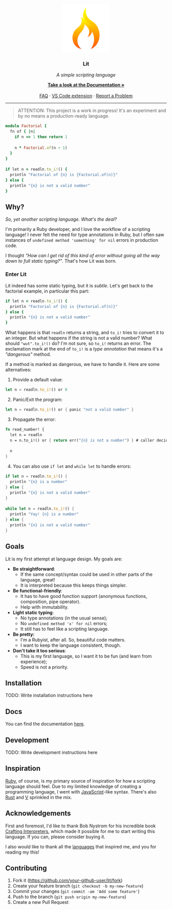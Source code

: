 <p align="center">
  <img src=".gitbook/assets/icon-circle.png">

  <h3 align="center">Lit</h3>
  <p align="center"><em>A simple scripting language</em></p>

  <p align="center">
    <a href="https://matheusrich.gitbook.io/lit/" target="_blank">
      <strong>Take a look at the Documentation &raquo</strong>
    </a>
    <br><br>
    <a href="https://matheusrich.gitbook.io/lit/faq" target="_blank">FAQ</a>
    &middot;
    <a href="https://github.com/MatheusRich/lit-vscode" target="_blank">VS Code extension</a>
    &middot;
    <a href="https://github.com/MatheusRich/lit/issues/new">Report a Problem</a>
  </p>
</p>

<hr>

> ATTENTION: This project is a work in progress! It's an experiment and by no means a
> production-ready language.

```ruby
module Factorial {
  fn of { |n|
    if n <= 1 then return 1

    n * Factorial.of(n - 1)
  }
}

if let n = readln.to_i!() {
  println "Factorial of {n} is {Factorial.of(n)}"
} else {
  println "{n} is not a valid number"
}
```

## Why?

_So, yet another scripting language. What's the deal?_

I'm primarily a Ruby developer, and I love the workflow of a scripting language!
I never felt the need for type annotations in Ruby, but I often saw instances of
`undefined method 'something' for nil` errors in production code.

I thought _"How can I get rid of this kind of error without going all the way down to full static typing?"_.
That's how Lit was born.

### Enter Lit

Lit indeed has some static typing, but it is _subtle_. Let's get back to the factorial example, in
particular this part:

```ruby
if let n = readln.to_i!() {
  println "Factorial of {n} is {Factorial.of(n)}"
} else {
  println "{n} is not a valid number"
}
```

What happens is that `readln` returns a string, and `to_i!` tries to convert it to an integer. But
what happens if the string is not a valid number? What should `"wut".to_i!()` do? I'm not sure, so
`to_i!` returns an error. The exclamation mark at the end of `to_i!` is a _type annotation_ that
means it's a _"dangerous"_ method.

If a method is marked as dangerous, we have to handle it. Here are some alternatives:

1. Provide a default value:

```rust
let n = readln.to_i!() or 0
```

2. Panic/Exit the program:

```rust
let n = readln.to_i!() or { panic "not a valid number" }
```

3. Propagate the error:

```rust
fn read_number! {
  let n = readln
  n = n.to_i!() or { return err("{n} is not a number") } # caller decides how to handle the error

  n
}
```

4. You can also use `if let` and `while let` to handle errors:

```rust
if let n = readln.to_i!() {
  println "{n} is a number"
} else {
  println "{n} is not a valid number"
}

while let n = readln.to_i!() {
  println "Yay! {n} is a number"
} else {
  println "{n} is not a valid number"
}
```

## Goals

Lit is my first attempt at language design. My goals are:

- **Be straightforward**:
  - If the same concept/syntax could be used in other parts of the language, great!
  - It is interpreted because this keeps things simpler.
- **Be functional-friendly**:
  - It has to have good function support (anonymous functions, composition, pipe operator).
  - Help with immutability.
- **Light static typing**:
  - No type annotations (in the usual sense);
  - No `undefined method 'x' for nil` errors;
  - It still has to feel like a scripting language.
- **Be pretty:**
  - I'm a Rubyist, after all. So, beautiful code matters.
  - I want to keep the language consistent, though.
- **Don't take it too serious**:
  - This is my first language, so I want it to be fun (and learn from experience);
  - Speed is not a priority.

## Installation

TODO: Write installation instructions here

## Docs

You can find the documentation [here](https://matheusrich.gitbook.io/lit/).

## Development

TODO: Write development instructions here

## Inspiration

[Ruby], of course, is my primary source of inspiration for how a scripting language should feel. Due
to my limited knowledge of creating a programming language, I went with [JavaScript]-like syntax.
There's also [Rust] and [V] sprinkled in the mix.

[Ruby]: https://www.ruby-lang.org/en/
[Rust]: https://www.rust-lang.org/
[V]: https://vlang.io/
[JavaScript]: https://developer.mozilla.org/en-US/docs/Web/JavaScript

## Acknowledgements

First and foremost, I'd like to thank Bob Nystrom for his incredible book [Crafting Interpreters],
which made it possible for me to start writing this language. If you can, please consider buying
it.

I also would like to thank all the [languages](#inspiration) that inspired me, and you for reading
my this!

[Crafting Interpreters]: https://craftinginterpreters.com/

## Contributing

1. Fork it (<https://github.com/your-github-user/lit/fork>)
2. Create your feature branch (`git checkout -b my-new-feature`)
3. Commit your changes (`git commit -am 'Add some feature'`)
4. Push to the branch (`git push origin my-new-feature`)
5. Create a new Pull Request
